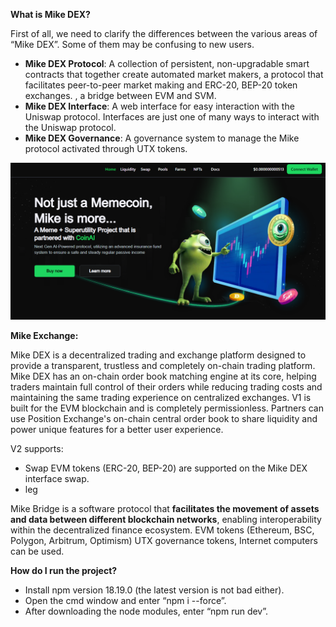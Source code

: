 **What is Mike DEX?**

First of all, we need to clarify the differences between the various areas of “Mike DEX”. Some of them may be confusing to new users.

- **Mike DEX Protocol**: A collection of persistent, non-upgradable smart contracts that together create automated market makers, a protocol that facilitates peer-to-peer market making and ERC-20, BEP-20 token exchanges. , a bridge between EVM and SVM.
- **Mike DEX Interface**: A web interface for easy interaction with the Uniswap protocol. Interfaces are just one of many ways to interact with the Uniswap protocol.
- **Mike DEX Governance**: A governance system to manage the Mike protocol activated through UTX tokens.

![alt text](public/image.png)

**Mike Exchange:**

Mike DEX is a decentralized trading and exchange platform designed to provide a transparent, trustless and completely on-chain trading platform.
Mike DEX has an on-chain order book matching engine at its core, helping traders maintain full control of their orders while reducing trading costs and maintaining the same trading experience on centralized exchanges.
V1 is built for the EVM blockchain and is completely permissionless. Partners can use Position Exchange's on-chain central order book to share liquidity and power unique features for a better user experience.

V2 supports:

- Swap
EVM tokens (ERC-20, BEP-20) are supported on the Mike DEX interface swap.
- leg

 Mike Bridge is a software protocol that **facilitates the movement of assets and data between different blockchain networks**, enabling interoperability within the decentralized finance ecosystem. EVM tokens (Ethereum, BSC, Polygon, Arbitrum, Optimism) UTX governance tokens, Internet computers can be used.

**How ​​do I run the project?**
- Install npm version 18.19.0 (the latest version is not bad either).
- Open the cmd window and enter “npm i --force”.
- After downloading the node modules, enter “npm run dev”.